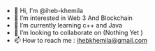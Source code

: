 - 👋 Hi, I’m @iheb-khemila
- 👀 I’m interested in Web 3 And Blockchain
- 🌱 I’m currently learning c++ and Java
- 💞️ I’m looking to collaborate on (Nothing Yet )
- 📫 How to reach me : ihebkhemila@gmail.com

<!---
iheb-khemila/iheb-khemila is a ✨ special ✨ repository because its `README.md` (this file) appears on your GitHub profile.
You can click the Preview link to take a look at your changes.
--->

